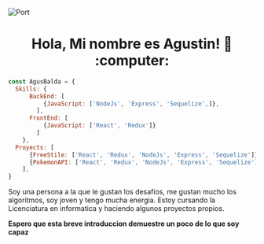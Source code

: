 ![Port](https://user-images.githubusercontent.com/58223692/95631179-9bf7af80-0a59-11eb-8120-a4a064c956b7.jpg)
<h1 align="center"> Hola, Mi nombre es Agustin! 👋 :computer: </h1>

```js
const AgusBalda = {
  Skills: {
      BackEnd: [
          {JavaScript: ['NodeJs', 'Express', 'Sequelize',]},
        ],
      FrontEnd: [
          {JavaScript: ['React', 'Redux']}
        ]
    },
  Proyects: [
      {FreeStile: ['React', 'Redux', 'NodeJs', 'Express', 'Sequelize']},
      {PokemonAPI: ['React', 'Redux', 'NodeJs', 'Express', 'Sequelize']}
    ],
}
```

<div>
  <p>
    Soy una persona a la que le gustan los desafios, me gustan mucho los algoritmos, soy joven y tengo mucha energia.
    Estoy cursando la Licenciatura en informatica y haciendo algunos proyectos propios.  
  </p>
  <strong> Espero que esta breve introduccion demuestre un poco de lo que soy capaz </strong>
</div>
